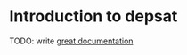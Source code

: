 # Introduction to depsat

TODO: write [great documentation](http://jacobian.org/writing/great-documentation/what-to-write/)
